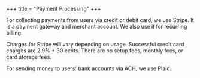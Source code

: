 +++
title = "Payment Processing"
+++

For collecting payments from users via credit or debit card, we use Stripe. It is a payment gateway and merchant account. We also use it for recurring billing.

Charges for Stripe will vary depending on usage. Successful credit card charges are 2.9% + 30 cents. There are no setup fees, monthly fees, or card storage fees.

For sending money to users' bank accounts via ACH, we use Plaid.

